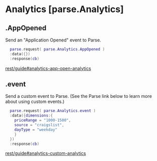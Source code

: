 <style>.codehilite{padding-bottom:6px;}</style>

# Analytics [parse.Analytics]

## .AppOpened

Send an "Application Opened" event to Parse.

```lua
  parse.request( parse.Analytics.AppOpened )
  :data({})
  :response(cb)
```

[rest/guide#analytics-app-open-analytics](https://www.parse.com/docs/rest/guide#analytics-app-open-analytics)

## .event

Send a custom event to Parse. (See the Parse link below to learn more about using custom events.)

```lua
  parse.request( parse.Analytics.event )
  :data({dimensions:{
    priceRange = "1000-1500",
    source = "craigslist",
    dayType = "weekday"
    }
  })
  :response(cb)
```

[rest/guide#analytics-custom-analytics](https://www.parse.com/docs/rest/guide#analytics-custom-analytics)
